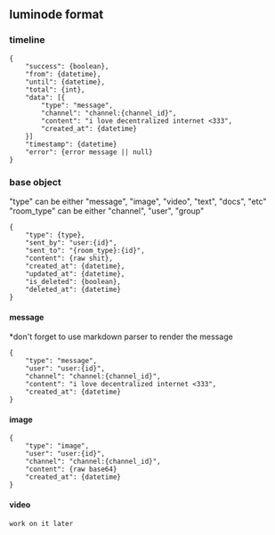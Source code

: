 ﻿## luminode format
### timeline
```
{
	"success": {boolean},
	"from": {datetime},
	"until": {datetime},
	"total": {int},
	"data": [{
		"type": "message",
		"channel": "channel:{channel_id}",
		"content": "i love decentralized internet <333",
		"created_at": {datetime}
	}]
	"timestamp": {datetime}
	"error": {error message || null}
}
```

### base object
"type" can be either "message", "image", "video", "text", "docs", "etc"
"room_type" can be either "channel", "user", "group"
```
{
	"type": {type},
	"sent_by": "user:{id}",
	"sent_to": "{room_type}:{id}",
	"content": {raw shit},
	"created_at": {datetime},
	"updated_at": {datetime},
	"is_deleted": {boolean},
	"deleted_at": {datetime}
}
```

#### message
*don't forget to use markdown parser to render the message
```
{
	"type": "message",
	"user": "user:{id}",
	"channel": "channel:{channel_id}",
	"content": "i love decentralized internet <333",
	"created_at": {datetime}
}
```

#### image
```
{
	"type": "image",
	"user": "user:{id}",
	"channel": "channel:{channel_id}",
	"content": {raw base64}
	"created_at": {datetime}
}
```

#### video
```
work on it later
```

